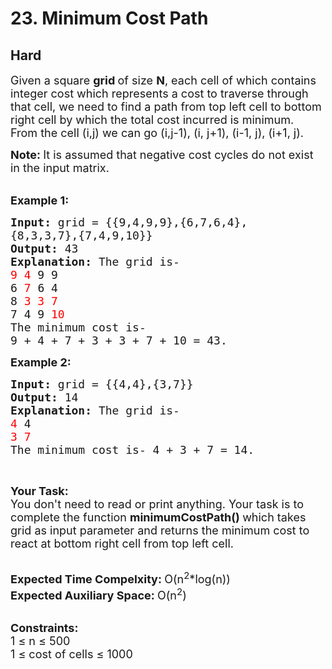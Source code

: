 # 23. Minimum Cost Path
## Hard 
<div class="problem-statement">
                <p></p><p><span style="font-size:18px">Given a square <strong>grid </strong>of size <strong>N</strong>, each cell of which contains integer cost which represents a cost to traverse through that cell, we need to find a path from top left cell to bottom right cell by which the total cost incurred is minimum.<br>
From the cell (i,j) we can go (i,j-1), (i, j+1), (i-1, j), (i+1, j).&nbsp;</span></p>

<p><span style="font-size:18px"><strong>Note:&nbsp;</strong>It is assumed that negative cost cycles do not exist in the input matrix.</span><br>
&nbsp;</p>

<p><span style="font-size:18px"><strong>Example 1:</strong></span></p>

<pre><span style="font-size:18px"><strong>Input: </strong>grid = {{9,4,9,9},{6,7,6,4},
{8,3,3,7},{7,4,9,10}}
<strong>Output: </strong>43
<strong>Explanation: </strong>The grid is-
<span style="color:#FF0000">9 4 </span>9 9
6 <span style="color:#FF0000">7 </span>6 4
8 <span style="color:#FF0000">3 3 7</span>
7 4 9 <span style="color:#FF0000">10</span>
The minimum cost is-
9 + 4 + 7 + 3 + 3 + 7 + 10 = 43.</span>
</pre>

<p><span style="font-size:18px"><strong>Example 2:</strong></span></p>

<pre><span style="font-size:18px"><strong>Input: </strong>grid = {{4,4},{3,7}}
<strong>Output: </strong>14
<strong>Explanation: </strong>The grid is-
<span style="color:#FF0000">4 </span>4
<span style="color:#FF0000">3 7
</span>The minimum cost is- 4 + 3 + 7 = 14.</span>
</pre>

<p>&nbsp;</p>

<p><span style="font-size:18px"><strong>Your Task:</strong><br>
You don't need to read or print anything. Your task is to complete the function&nbsp;<strong>minimumCostPath()&nbsp;</strong>which takes grid as input parameter and returns the minimum cost to react at bottom right&nbsp;cell&nbsp;from top left cell.</span><br>
&nbsp;</p>

<p><span style="font-size:18px"><strong>Expected Time Compelxity:&nbsp;</strong>O(n<sup>2</sup>*log(n))<br>
<strong>Expected Auxiliary Space: </strong>O(n<sup>2</sup>)&nbsp;</span><br>
&nbsp;</p>

<p><strong><span style="font-size:18px">Constraints:</span></strong><br>
<span style="font-size:18px">1 ≤ n ≤ 500<br>
1 ≤ cost of cells ≤ 1000</span></p>
 <p></p>
            </div>
